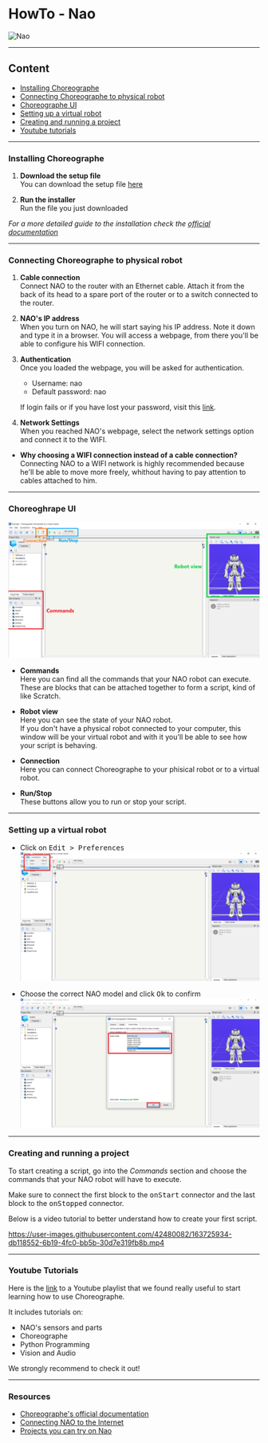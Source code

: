 # HowTo - Nao
![Nao](https://badgen.net/badge/Robot/Nao/blue)

---

## Content

- [Installing Choreographe](#installing-choreographe)
- [Connecting Choreographe to physical robot](#connecting-choreographe-to-physical-robot)
- [Choreographe UI](#choreographe-ui)
- [Setting up a virtual robot](#setting-up-a-virtual-robot)
- [Creating and running a project](#creating-and-running-a-project)
- [Youtube tutorials](#creating-and-running-a-project)

---

### Installing Choreographe

1. **Download the setup file**\
  You can download the setup file [here](https://www.softbankrobotics.com/emea/en/support/nao-6/downloads-softwares)
 
 2. **Run the installer**\
   Run the file you just downloaded
   
   *For a more detailed guide to the installation check the [official documentation](http://doc.aldebaran.com/1-14/software/installing.html)*

---

### Connecting Choreographe to physical robot

1. **Cable connection**\
  Connect NAO to the router with an Ethernet cable. Attach it from the back of its head to a spare port of the router or to a switch connected to the router.

2. **NAO's IP address**\
  When you turn on NAO, he will start saying his IP address. Note it down and type it in a browser. You will access a webpage, from there you'll be able to configure his WIFI connection.

3. **Authentication**\
  Once you loaded the webpage, you will be asked for authentication.
    - Username: nao
    - Default password: nao
    
    If login fails or if you have lost your password, visit this [link](http://doc.aldebaran.com/2-1/nao/webpage_access.html#opennao-password-lost-nao).

4. **Network Settings**\
  When you reached NAO's webpage, select the network settings option and connect it to the WIFI.

- **Why choosing a WIFI connection instead of a cable connection?**\
  Connecting NAO to a WIFI network is highly recommended because he'll be able to move more freely, whithout having to pay attention to cables attached to him.

---

### Choreoghrape UI

![UI](img/UI.png)

- **Commands**\
  Here you can find all the commands that your NAO robot can execute. These are blocks that can be attached together to form a script, kind of like Scratch.

- **Robot view**\
  Here you can see the state of your NAO robot.\
  If you don't have a physical robot connected to your computer, this window will be your virtual robot and with it you'll be able to see how your script is behaving.

- **Connection**\
  Here you can connect Choreographe to your phisical robot or to a virtual robot.

- **Run/Stop**\
  These buttons allow you to run or stop your script.

---

### Setting up a virtual robot

- Click on <kbd>Edit > Preferences</kbd>\
  ![Edit](img/virtual1.png)

- Choose the correct NAO model and click <kbd>Ok</kbd> to confirm\
  ![Nao version](img/virtual2.png)

---

### Creating and running a project

To start creating a script, go into the *Commands* section and choose the commands that your NAO robot will have to execute.

Make sure to connect the first block to the <kbd>onStart</kbd> connector and the last block to the <kbd>onStopped</kbd> connector.

Below is a video tutorial to better understand how to create your first script.

https://user-images.githubusercontent.com/42480082/163725934-db118552-6b19-4fc0-bb5b-30d7e319fb8b.mp4

---

### Youtube Tutorials

Here is the [link](https://youtube.com/playlist?list=PLma9tC7VHPpi8Bz4i2P5FuMlfMhjZ3nJ-) to a Youtube playlist that we found really useful to start learning how to use Choreographe.

It includes tutorials on:
  - NAO's sensors and parts
  - Choreographe
  - Python Programming
  - Vision and Audio

We strongly recommend to check it out!

---

### Resources
 - [Choreographe's official documentation](http://doc.aldebaran.com/1-14/software/choregraphe)
 - [Connecting NAO to the Internet](http://doc.aldebaran.com/2-1/nao/nao-connecting.html#connect-to-ethernet)
 - [Projects you can try on Nao](https://funlab.nd.edu/the-nao-base/special-movements/)
